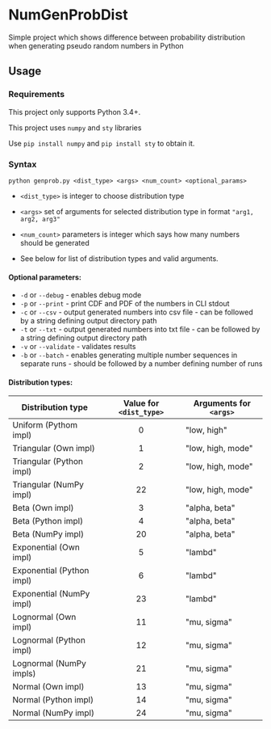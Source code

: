 # NumGenProbDist

Simple project which shows difference between probability distribution when generating pseudo random numbers in Python

## Usage

### Requirements

This project only supports Python 3.4+.


This project uses `numpy` and `sty` libraries

Use `pip install numpy` and `pip install sty` to obtain it.

### Syntax

`python genprob.py <dist_type> <args> <num_count> <optional_params>`


- `<dist_type>` is integer to choose distribution type

- `<args>` set of arguments for selected distribution type in format `"arg1, arg2, arg3"`

- `<num_count>` parameters is integer which says how many numbers should be generated

- See below for list of distribution types and valid arguments.

#### Optional parameters:
- `-d` or `--debug` - enables debug mode
- `-p` or `--print` - print CDF and PDF of the numbers in CLI stdout
- `-c` or `--csv` - output generated numbers into csv file - can be followed by a string defining output directory path
- `-t` or `--txt` - output generated numbers into txt file - can be followed by a string defining output directory path
- `-v` or `--validate` - validates results
- `-b` or `--batch` - enables generating multiple number sequences in separate runs - should be followed by a number defining number of runs

#### Distribution types:

| Distribution type | Value for `<dist_type>` | Arguments for `<args>` |
| --- | :---: | --- |
| Uniform (Pythom impl) | 0 | "low, high" |
| Triangular (Own impl) | 1 | "low, high, mode" |
| Triangular (Python impl) | 2 | "low, high, mode" |
| Triangular (NumPy impl) | 22 | "low, high, mode" |
| Beta (Own impl) | 3 | "alpha, beta" |
| Beta (Python impl) | 4 | "alpha, beta" |
| Beta (NumPy impl) | 20 | "alpha, beta" |
| Exponential (Own impl) | 5 | "lambd" |
| Exponential (Python impl) | 6 | "lambd" |
| Exponential (NumPy impl) | 23 | "lambd" |
| Lognormal (Own impl) | 11 | "mu, sigma" |
| Lognormal (Python impl) | 12 | "mu, sigma" |
| Lognormal (NumPy impls) | 21 | "mu, sigma" |
| Normal (Own impl) | 13 | "mu, sigma" |
| Normal (Python impl) | 14 | "mu, sigma" |
| Normal (NumPy impl) | 24 | "mu, sigma" |
